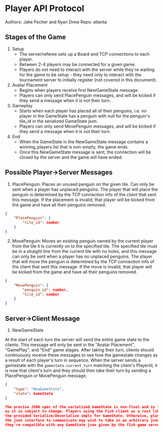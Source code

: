 # Player API Protocol

Authors: Jake Fecher and Ryan Drew
Repo: atlanta

## Stages of the Game
1. Setup
    - The server/referee sets up a Board and TCP connections to each player.
    - Between 2-4 players may be connected for a given game.
    - Players do not need to interact with the server while they're
      waiting for the game to be setup - they need only to interact with
      the tournament server to initially register (not covered in this document).
2. Avatar Placement
    - Begins when players receive first NewGameState message.
    - Players can only send PlacePenguin messages, and will be
    kicked if they send a message when it is not their turn.
3. Gameplay
    - Starts when each player has placed all of their penguins,
    i.e. no player in the GameState has a penguin with null for
    the penguin's tile_id in the serialized GameState json.
    - Players can only send MovePenguin messages, and will be
    kicked if they send a message when it is not their turn.
4. End
    - When the GameState in the NewGameState message contains a
    winning_players list that is non-empty, the game ends.
    - Once this NewGameState message is sent, the connection will be
    closed by the server and the game will have ended.

## Possible Player->Server Messages
1. PlacePenguin: Places an unused penguin on the given tile. Can only
be sent when a player has unplaced penguins. The player that will place
the penguin is determined by the TCP connection info of the client that
sent this message. If the placement is invalid, that player will be kicked from the
game and have all their penguins removed.
```json
{
    "PlacePenguin": {
        "tile_id": number
    }
}
```

2. MovePenguin: Moves an existing penguin owned by the current player from the 
tile it is currently on to the specified tile. The specified tile must be in a 
straight line from the current tile with no holes, and this message can only be 
sent when a player has no unplaced penguins. The player that will move
the penguin is determined by the TCP connection info of the client that
sent this message. If the move is invalid, that player will be kicked from the
game and have all their penguins removed.
```json
{
    "MovePenguin": {
        "penguin_id": number,
        "tile_id": number
    }
}
```

## Server->Client Message
1. NewGameState

At the start of each turn the server will send the entire game state to the clients.
This message will only be sent in the "Avatar Placement", "GamePlay", and "End" game
stages. After taking their turn, clients should continuously receive these messages to see how
the gamestate changes as a result of each player's turn in sequence. When the server sends
a gamestate with the `gamestate.current_turn` matching the client's PlayerId, it is now
that client's turn and they should then take their turn by sending a PlacePenguin or
MovePenguin message.

```json
{
    "type": "NewGameState",
    "state": GameState
}

The precise JSON spec of the serialized GameState is non-final and is thus not listed here
as it is subject to change. Players using the Fish client as a rust library may freely use
the provided Serialize/Deserialize impls for GameState. Otherwise, players using only
the json interface to communicate may wish to take in an arbitrary json value to make sure
they're compatible with any GameState json given by the fish game server.
```